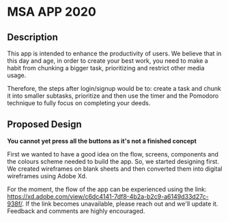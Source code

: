 # MSA APP 2020 

## Description

This app is intended to enhance the productivity of users. We believe that in this day and age, in order to create your best work, you need to make a habit from chunking a bigger task, prioritizing and restrict other media usage.

Therefore, the steps after login/signup would be to: create a task and chunk it into smaller subtasks, prioritize and then use the timer and the Pomodoro technique to fully focus on completing your deeds.

## Proposed Design 

**You cannot yet press all the buttons as it's not a finished concept**

First we wanted to have a good idea on the flow, screens, components and the colours scheme needed to build the app. So, we started designing first. We created wireframes on blank sheets and then converted them into digital wireframes using Adobe Xd.

For the moment, the flow of the app can be experienced using the link: https://xd.adobe.com/view/c6dc4141-7df8-4b2a-b2c9-a6149d33d27c-938f/. If the link becomes unavailable, please reach out and we'll update it. Feedback and comments are highly encouraged.

